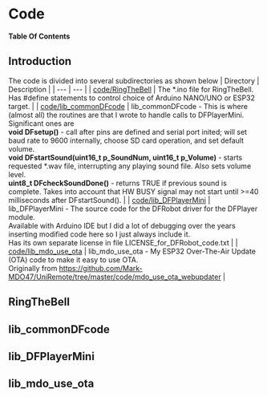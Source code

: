 # Code

**Table Of Contents**

## Introduction
The code is divided into several subdirectories as shown below
| Directory | Description |
| --- | --- |
| [code/RingTheBell](https://github.com/Mark-MDO47/RingTheBell/tree/master/code/RingTheBell "RingTheBell - the *.ino containing #defines to define compile options") | The *.ino file for RingTheBell.<br>
  Has #define statements to control choice of Arduino NANO/UNO or ESP32 target. |
| [code/lib_commonDFcode](https://github.com/Mark-MDO47/RingTheBell/tree/master/code/lib_commonDFcode "lib_commonDFcode") | lib_commonDFcode - This is where (almost all) the routines are that I wrote to handle calls to DFPlayerMini. Significant ones are<br>
  **void DFsetup()** - call after pins are defined and serial port inited; will set baud rate to 9600 internally, choose SD card operation, and set default volume.<br>
  **void  DFstartSound(uint16_t p_SoundNum, uint16_t p_Volume)** - starts requested *.wav file, interrupting any playing sound file. Also sets volume level.<br>
  **uint8_t DFcheckSoundDone()** - returns TRUE if previous sound is complete. Takes into account that HW BUSY signal may not start until >=40 milliseconds after DFstartSound(). |
| [code/lib_DFPlayerMini](https://github.com/Mark-MDO47/RingTheBell/tree/master/code/lib_DFPlayerMini "lib_DFPlayerMini") | lib_DFPlayerMini - The source code for the DFRobot driver for the DFPlayer module.<br>
  Available with Arduino IDE but I did a lot of debugging over the years inserting modified code here so I just always include it.<br>
  Has its own separate license in file LICENSE_for_DFRobot_code.txt |
| [code/lib_mdo_use_ota](https://github.com/Mark-MDO47/RingTheBell/tree/master/code/lib_mdo_use_ota "lib_mdo_use_ota") | lib_mdo_use_ota - My ESP32 Over-The-Air Update (OTA) code to make it easy to use OTA.<br>
  Originally from https://github.com/Mark-MDO47/UniRemote/tree/master/code/mdo_use_ota_webupdater |


## RingTheBell

## lib_commonDFcode

## lib_DFPlayerMini

## lib_mdo_use_ota

